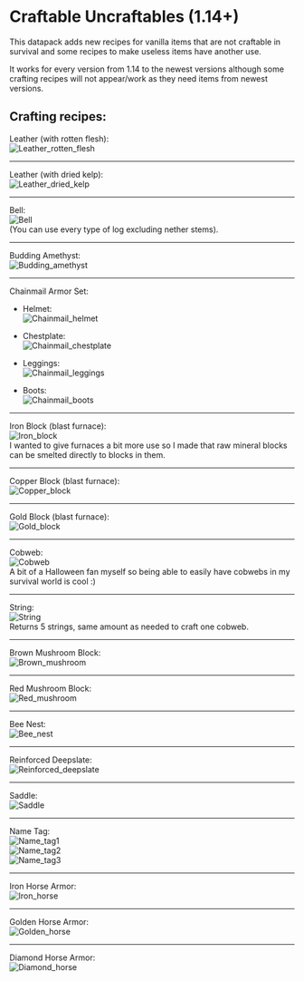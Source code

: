 # Craftable Uncraftables (1.14+)

This datapack adds new recipes for vanilla items that are not craftable in survival and some recipes to make useless items have another use.

It works for every version from 1.14 to the newest versions although some crafting recipes will not appear/work as they need items from newest versions.

## Crafting recipes:

Leather (with rotten flesh): </br>
![Leather_rotten_flesh](/READMEImages/LeatherRotten.png)

---

Leather (with dried kelp): </br>
![Leather_dried_kelp](/READMEImages/LeatherDried.png)

---

Bell: </br>
![Bell](/READMEImages/Bell.png) </br>
(You can use every type of log excluding nether stems).

---

Budding Amethyst: </br>
![Budding_amethyst](/READMEImages/BuddingAmethyst.png)

---

Chainmail Armor Set: </br>

* Helmet: </br>
![Chainmail_helmet](/READMEImages/Helmet.png)

* Chestplate: </br>
![Chainmail_chestplate](/READMEImages/Chestplate.png)

* Leggings: </br>
![Chainmail_leggings](/READMEImages/Leggings.png)

* Boots: </br>
![Chainmail_boots](/READMEImages/Boots.png)

---

Iron Block (blast furnace): </br>
![Iron_block](/READMEImages/IronBlock.png) </br>
I wanted to give furnaces a bit more use so I made that raw mineral blocks can be smelted directly to blocks in them.

---

Copper Block (blast furnace): </br>
![Copper_block](/READMEImages/CopperBlock.png)

---

Gold Block (blast furnace): </br>
![Gold_block](/READMEImages/GoldBlock.png)

---

Cobweb: </br>
![Cobweb](/READMEImages/Cobweb.png) </br>
A bit of a Halloween fan myself so being able to easily have cobwebs in my survival world is cool :)

---

String: </br>
![String](/READMEImages/String.png) </br>
Returns 5 strings, same amount as needed to craft one cobweb.

---

Brown Mushroom Block: </br>
![Brown_mushroom](/READMEImages/BrownMushroom.png)

---

Red Mushroom Block: </br>
![Red_mushroom](/READMEImages/RedMushroom.png)

---

Bee Nest: </br>
![Bee_nest](/READMEImages/BeeNest.png)

---

Reinforced Deepslate: </br>
![Reinforced_deepslate](/READMEImages/ReinforcedDeepslate.png)

---

Saddle: </br>
![Saddle](/READMEImages/Saddle.png)

---

Name Tag: </br>
![Name_tag1](/READMEImages/NameTag1.png) </br>
![Name_tag2](/READMEImages/NameTag2.png) </br>
![Name_tag3](/READMEImages/NameTag3.png)

---

Iron Horse Armor: </br>
![Iron_horse](/READMEImages/IronHorse.png)

---

Golden Horse Armor: </br>
![Golden_horse](/READMEImages/GoldenHorse.png)

---

Diamond Horse Armor: </br>
![Diamond_horse](/READMEImages/DiamondHorse.png)
